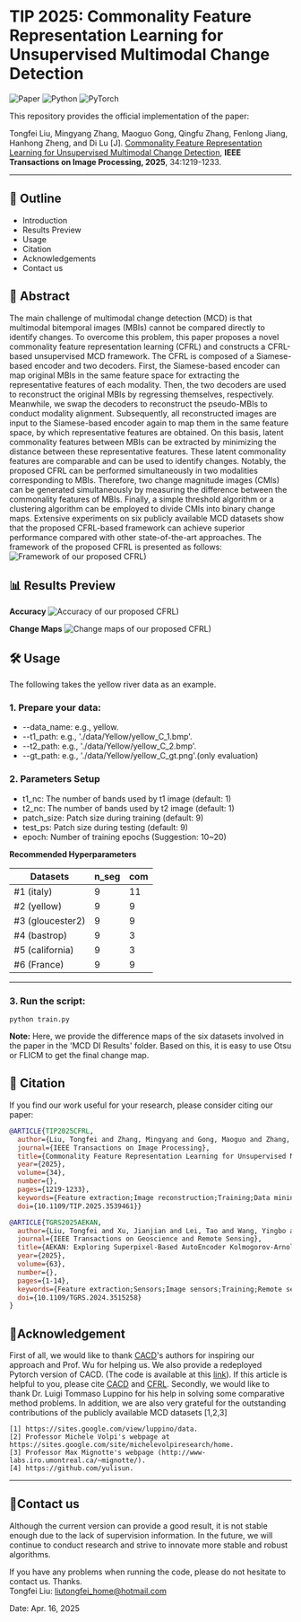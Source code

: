 # TIP 2025: Commonality Feature Representation Learning for Unsupervised Multimodal Change Detection

![Paper](https://img.shields.io/badge/Paper-TIP-blue)
![Python](https://img.shields.io/badge/Python-3.7%2B-green)
![PyTorch](https://img.shields.io/badge/PyTorch-1.8%2B-red)

This repository provides the official implementation of the paper:

Tongfei Liu, Mingyang Zhang, Maoguo Gong, Qingfu Zhang, Fenlong Jiang, Hanhong Zheng, and Di Lu [J]. [Commonality Feature Representation Learning for Unsupervised Multimodal Change Detection](https://ieeexplore.ieee.org/document/10891329), **IEEE Transactions on Image Processing, 2025**, 34:1219-1233. 

---

## 📖 Outline
<ul>
  <li>Introduction</li>
  <li>Results Preview</li>
  <li>Usage</li>
  <li>Citation</li>
  <li>Acknowledgements</li>
  <li>Contact us</li>
</ul>

## 📖 Abstract
The main challenge of multimodal change detection (MCD) is that multimodal bitemporal images (MBIs) cannot be compared directly to identify changes. To overcome this problem, this paper proposes a novel commonality feature representation learning (CFRL) and constructs a CFRL-based unsupervised MCD framework. The CFRL is composed of a Siamese-based encoder and two decoders. First, the Siamese-based encoder can map original MBIs in the same feature space for extracting the representative features of each modality. Then, the two decoders are used to reconstruct the original MBIs by regressing themselves, respectively. Meanwhile, we swap the decoders to reconstruct the pseudo-MBIs to conduct modality alignment. Subsequently, all reconstructed images are input to the Siamese-based encoder again to map them in the same feature space, by which representative features are obtained. On this basis, latent commonality features between MBIs can be extracted by minimizing the distance between these representative features. These latent commonality features are comparable and can be used to identify changes. Notably, the proposed CFRL can be performed simultaneously in two modalities corresponding to MBIs. Therefore, two change magnitude images (CMIs) can be generated simultaneously by measuring the difference between the commonality features of MBIs. Finally, a simple threshold algorithm or a clustering algorithm can be employed to divide CMIs into binary change maps. Extensive experiments on six publicly available MCD datasets show that the proposed CFRL-based framework can achieve superior performance compared with other state-of-the-art approaches.
The framework of the proposed CFRL is presented as follows:
![Framework of our proposed CFRL)](https://github.com/TongfeiLiu/CFRL-for-MCD/blob/main/Figs/Fig1-Framework.jpg)

## 📊 Results Preview
**Accuracy**
![Accuracy of our proposed CFRL)](https://github.com/TongfeiLiu/CFRL-for-MCD/blob/main/Figs/accuracy.png)

**Change Maps**
![Change maps of our proposed CFRL)](https://github.com/TongfeiLiu/CFRL-for-MCD/blob/main/Figs/visual%20result.jpg)

## 🛠 Usage
The following takes the yellow river data as an example.
### 1. Prepare your data: 
* --data_name: e.g., yellow.
* --t1_path: e.g., './data/Yellow/yellow_C_1.bmp'.
* --t2_path: e.g., './data/Yellow/yellow_C_2.bmp'.
* --gt_path: e.g., './data/Yellow/yellow_C_gt.png'.(only evaluation)

### 2. Parameters Setup

* t1_nc: The number of bands used by t1 image (default: 1)
* t2_nc: The number of bands used by t2 image (default: 1)
* patch_size: Patch size during training (default: 9)
* test_ps: Patch size during testing (default: 9)
* epoch: Number of training epochs (Suggestion: 10~20)

**Recommended Hyperparameters**

| Datasets | n_seg | com |
|---------|-------|-----|
| #1 (italy)      |  9  | 11  |
| #2 (yellow)     |  9  | 9 |
| #3 (gloucester2)     |  9  | 9  |
| #4 (bastrop)     |  9  | 3  |
| #5 (california)     |  9  | 3  |
| #6 (France)     |  9  | 9 |

---

### 3. Run the script:
```
python train.py
```
**Note:** Here, we provide the difference maps of the six datasets involved in the paper in the 'MCD DI Results' folder. Based on this, it is easy to use Otsu or FLICM to get the final change map.

## 📜 Citation
If you find our work useful for your research, please consider citing our paper:

```bibtex
@ARTICLE{TIP2025CFRL,
  author={Liu, Tongfei and Zhang, Mingyang and Gong, Maoguo and Zhang, Qingfu and Jiang, Fenlong and Zheng, Hanhong and Lu, Di},
  journal={IEEE Transactions on Image Processing}, 
  title={Commonality Feature Representation Learning for Unsupervised Multimodal Change Detection}, 
  year={2025},
  volume={34},
  number={},
  pages={1219-1233},
  keywords={Feature extraction;Image reconstruction;Training;Data mining;Autoencoders;Representation learning;Image sensors;Electronic mail;Decoding;Clustering algorithms;Multimodal change detection;unsupervised change detection;heterogeneous images;representation learning;commonality feature},
  doi={10.1109/TIP.2025.3539461}}

@ARTICLE{TGRS2025AEKAN,
  author={Liu, Tongfei and Xu, Jianjian and Lei, Tao and Wang, Yingbo and Du, Xiaogang and Zhang, Weichuan and Lv, Zhiyong and Gong, Maoguo},
  journal={IEEE Transactions on Geoscience and Remote Sensing}, 
  title={AEKAN: Exploring Superpixel-Based AutoEncoder Kolmogorov-Arnold Network for Unsupervised Multimodal Change Detection}, 
  year={2025},
  volume={63},
  number={},
  pages={1-14},
  keywords={Feature extraction;Sensors;Image sensors;Training;Remote sensing;Sensor phenomena and characterization;Land surface;Analytical models;Sun;Radar imaging;Commonality features;heterogeneous images;Kolmogorov-Arnold Network (KAN);multimodal change detection (MCD)},
  doi={10.1109/TGRS.2024.3515258}
}
```

## 🙏Acknowledgement
First of all, we would like to thank [CACD](https://ieeexplore.ieee.org/document/9357940/)'s authors for inspiring our approach and Prof. Wu for helping us. We also provide a redeployed Pytorch version of CACD. (The code is available at this [link](https://github.com/TongfeiLiu/CACD-for-MCD)). If this article is helpful to you, please cite [CACD](https://ieeexplore.ieee.org/document/9357940/) and [CFRL](https://ieeexplore.ieee.org/document/10891329).
Secondly, we would like to thank Dr. Luigi Tommaso Luppino for his help in solving some comparative method problems.
In addition, we are also very grateful for the outstanding contributions of the publicly available MCD datasets [1,2,3]

```
[1] https://sites.google.com/view/luppino/data.
[2] Professor Michele Volpi's webpage at https://sites.google.com/site/michelevolpiresearch/home.
[3] Professor Max Mignotte's webpage (http://www-labs.iro.umontreal.ca/~mignotte/).
[4] https://github.com/yulisun.
```

---

## 📮Contact us 
Although the current version can provide a good result, it is not stable enough due to the lack of supervision information. In the future, we will continue to conduct research and strive to innovate more stable and robust algorithms.

If you have any problems when running the code, please do not hesitate to contact us. Thanks.  
Tongfei Liu: liutongfei_home@hotmail.com

Date: Apr. 16, 2025  
